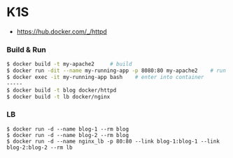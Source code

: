 # K1S
- https://hub.docker.com/_/httpd


### Build & Run
```bash
$ docker build -t my-apache2     # build
$ docker run -dit --name my-running-app -p 8080:80 my-apache2    # run
$ docker exec -it my-running-app bash    # enter into container
-----
$ docker build -t blog docker/httpd
$ docker build -t lb docker/nginx
```

### LB
```
$ docker run -d --name blog-1 --rm blog
$ docker run -d --name blog-2 --rm blog
$ docker run -d --name nginx_lb -p 80:80 --link blog-1:blog-1 --link blog-2:blog-2 --rm lb
```
